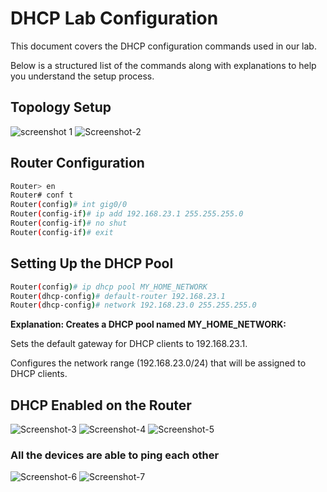 # DHCP Lab Configuration
This document covers the DHCP configuration commands used in our lab.

Below is a structured list of the commands along with explanations to help you understand the setup process.

## Topology Setup
![screenshot 1](https://github.com/user-attachments/assets/8cc31cce-c099-46ac-a3b1-251c4f933508)
![Screenshot-2](https://github.com/user-attachments/assets/451420cd-f609-43fe-a5da-a591416e6101)

## Router Configuration
```bash
Router> en
Router# conf t
Router(config)# int gig0/0
Router(config-if)# ip add 192.168.23.1 255.255.255.0
Router(config-if)# no shut
Router(config-if)# exit
```
##  Setting Up the DHCP Pool
```bash
Router(config)# ip dhcp pool MY_HOME_NETWORK
Router(dhcp-config)# default-router 192.168.23.1 
Router(dhcp-config)# network 192.168.23.0 255.255.255.0
```
**Explanation: Creates a DHCP pool named MY_HOME_NETWORK:**

Sets the default gateway for DHCP clients to 192.168.23.1.

Configures the network range (192.168.23.0/24) that will be assigned to DHCP clients.
  
## DHCP Enabled on the Router
![Screenshot-3](https://github.com/user-attachments/assets/8ad200bf-ee9b-4c61-94b8-c0fb00e4d988)
![Screenshot-4](https://github.com/user-attachments/assets/8f9094b3-eb7b-4ea8-b333-78736b79b68e)
![Screenshot-5](https://github.com/user-attachments/assets/9aa7c9b8-e072-4d84-a0f8-4b03909af139)

### All the devices are able to ping each other
![Screenshot-6](https://github.com/user-attachments/assets/cf09866b-bbb5-4b7a-9bad-984b240c94d2)
![Screenshot-7](https://github.com/user-attachments/assets/4910a0fe-a21a-4f57-b7ca-8671bcd8d168)
